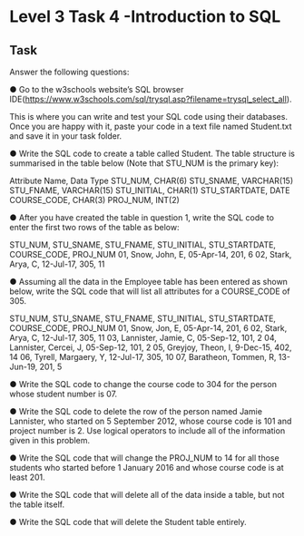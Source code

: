 # Level 3 Task 4 -Introduction to SQL

## Task

Answer the following questions:

● Go to the w3schools website’s SQL browser IDE(https://www.w3schools.com/sql/trysql.asp?filename=trysql_select_all). 

This is where you can write and test your SQL code using their databases. Once you are happy with it, paste your code in a text file named Student.txt and save it in your task folder.

● Write the SQL code to create a table called Student. The table structure is summarised in the table below (Note that STU_NUM is the primary key):

Attribute Name, Data Type
STU_NUM, CHAR(6)
STU_SNAME, VARCHAR(15)
STU_FNAME, VARCHAR(15)
STU_INITIAL, CHAR(1)
STU_STARTDATE, DATE
COURSE_CODE, CHAR(3)
PROJ_NUM, INT(2)

● After you have created the table in question 1, write the SQL code to enter the first two rows of the table as below:

STU_NUM, STU_SNAME, STU_FNAME, STU_INITIAL, STU_STARTDATE, COURSE_CODE, PROJ_NUM 
01, Snow, John, E, 05-Apr-14, 201, 6
02, Stark, Arya, C, 12-Jul-17, 305, 11

● Assuming all the data in the Employee table has been entered as shown below, write the SQL code that will list all attributes for a COURSE_CODE of 305.

STU_NUM, STU_SNAME, STU_FNAME, STU_INITIAL, STU_STARTDATE, COURSE_CODE, PROJ_NUM
01, Snow, Jon, E, 05-Apr-14, 201, 6
02, Stark, Arya, C, 12-Jul-17, 305, 11
03, Lannister, Jamie, C, 05-Sep-12, 101, 2
04, Lannister, Cercei, J, 05-Sep-12, 101, 2
05, Greyjoy, Theon, I, 9-Dec-15, 402, 14
06, Tyrell, Margaery, Y, 12-Jul-17, 305, 10
07, Baratheon, Tommen, R, 13-Jun-19, 201, 5

● Write the SQL code to change the course code to 304 for the person whose student number is 07.

● Write the SQL code to delete the row of the person named Jamie Lannister, who started on 5 September 2012, whose course code is 101 and project number is 2. Use logical operators to include all of the information given in this problem.

● Write the SQL code that will change the PROJ_NUM to 14 for all those students who started before 1 January 2016 and whose course code is at least 201.

● Write the SQL code that will delete all of the data inside a table, but not the table itself.

● Write the SQL code that will delete the Student table entirely.
